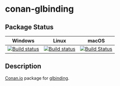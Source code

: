 # conan-glbinding

## Package Status

| Windows | Linux | macOS |
|:-------:|:-----:|:-----:|
|[![Build status](https://ci.appveyor.com/api/projects/status/3cc915r3v878vqtg/branch/testing%2F3.1.0?svg=true)](https://ci.appveyor.com/project/SpaceIm/conan-glbinding)|[![Build status](https://github.com/SpaceIm/conan-glbinding/workflows/.github/workflows/conan.yml/badge.svg?branch=testing%2F3.1.0)](https://github.com/SpaceIm/conan-glbinding/actions?query=branch%3Atesting%2F3.1.0)|[![Build Status](https://travis-ci.com/SpaceIm/conan-glbinding.svg?branch=testing%2F3.1.0)](https://travis-ci.com/SpaceIm/conan-glbinding)|

## Description

[Conan.io](https://conan.io) package for [glbinding](https://github.com/cginternals/glbinding).
